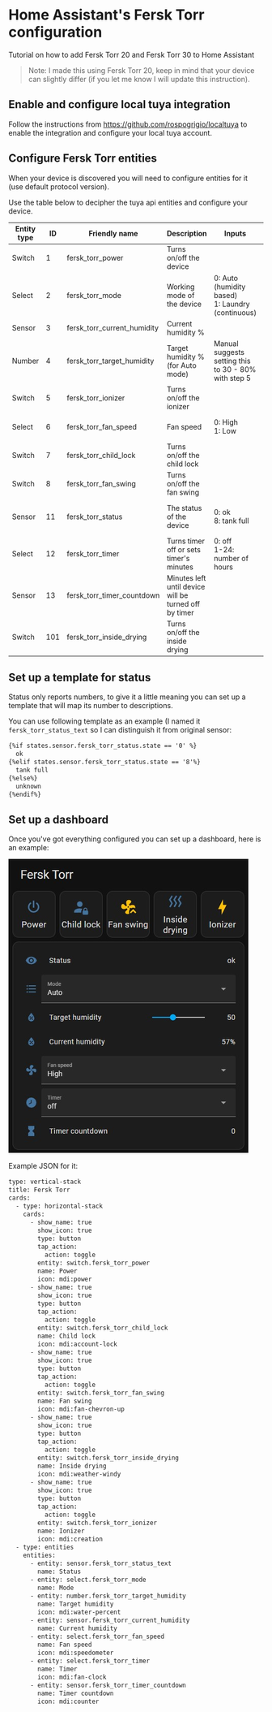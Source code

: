 # Home Assistant's Fersk Torr configuration
Tutorial on how to add Fersk Torr 20 and Fersk Torr 30 to Home Assistant

> Note: I made this using Fersk Torr 20, keep in mind that your device can slightly differ (if you let me know I will update this instruction).

## Enable and configure local tuya integration

Follow the instructions from https://github.com/rospogrigio/localtuya to enable the integration and configure your local tuya account.

## Configure Fersk Torr entities

When your device is discovered you will need to configure entities for it (use default protocol version).

Use the table below to decipher the tuya api entities and configure your device.

| Entity type | ID  | Friendly name               | Description                                              | Inputs                                               | Comments                            |
|-------------|-----|-----------------------------|----------------------------------------------------------|------------------------------------------------------|-------------------------------------|
| Switch      | 1   | fersk_torr_power            | Turns on/off the device                                  |                                                      |                                     |
| Select      | 2   | fersk_torr_mode             | Working mode of the device                               | 0: Auto (humidity based)<br>1: Laundry (continuous)  | Could be handled as switch          |
| Sensor      | 3   | fersk_torr_current_humidity | Current humidity %                                       |                                                      |                                     |
| Number      | 4   | fersk_torr_target_humidity  | Target humidity % (for Auto mode)                        | Manual suggests setting this to 30 - 80% with step 5 |                                     |
| Switch      | 5   | fersk_torr_ionizer          | Turns on/off the ionizer                                 |                                                      |                                     |
| Select      | 6   | fersk_torr_fan_speed        | Fan speed                                                | 0: High<br>1: Low                                    | Could be handled as switch          |
| Switch      | 7   | fersk_torr_child_lock       | Turns on/off the child lock                              |                                                      |                                     |
| Switch      | 8   | fersk_torr_fan_swing        | Turns on/off the fan swing                               |                                                      |                                     |
| Sensor      | 11  | fersk_torr_status           | The status of the device                                 | 0: ok<br>8: tank full                                | These are the ones I am aware of    |
| Select      | 12  | fersk_torr_timer            | Turns timer off or sets timer's minutes                  | 0: off<br>1-24: number of hours                      |                                     |
| Sensor      | 13  | fersk_torr_timer_countdown  | Minutes left until device will be turned off by timer    |                                                      |                                     |
| Switch      | 101 | fersk_torr_inside_drying    | Turns on/off the inside drying                           |                                                      |                                     |

## Set up a template for status

Status only reports numbers, to give it a little meaning you can set up a template that will map its number to descriptions.

You can use following template as an example (I named it `fersk_torr_status_text` so I can distinguish it from original sensor:
```
{%if states.sensor.fersk_torr_status.state == '0' %}
  ok
{%elif states.sensor.fersk_torr_status.state == '8'%}
  tank full
{%else%}
  unknown
{%endif%}
```

## Set up a dashboard

Once you've got everything configured you can set up a dashboard, here is an example:

![Fersk Torr lovelace](/fersk_torr_lovelace.jpg "Fersk Torr lovelace")

Example JSON for it:
```
type: vertical-stack
title: Fersk Torr
cards:
  - type: horizontal-stack
    cards:
      - show_name: true
        show_icon: true
        type: button
        tap_action:
          action: toggle
        entity: switch.fersk_torr_power
        name: Power
        icon: mdi:power
      - show_name: true
        show_icon: true
        type: button
        tap_action:
          action: toggle
        entity: switch.fersk_torr_child_lock
        name: Child lock
        icon: mdi:account-lock
      - show_name: true
        show_icon: true
        type: button
        tap_action:
          action: toggle
        entity: switch.fersk_torr_fan_swing
        name: Fan swing
        icon: mdi:fan-chevron-up
      - show_name: true
        show_icon: true
        type: button
        tap_action:
          action: toggle
        entity: switch.fersk_torr_inside_drying
        name: Inside drying
        icon: mdi:weather-windy
      - show_name: true
        show_icon: true
        type: button
        tap_action:
          action: toggle
        entity: switch.fersk_torr_ionizer
        name: Ionizer
        icon: mdi:creation
  - type: entities
    entities:
      - entity: sensor.fersk_torr_status_text
        name: Status
      - entity: select.fersk_torr_mode
        name: Mode
      - entity: number.fersk_torr_target_humidity
        name: Target humidity
        icon: mdi:water-percent
      - entity: sensor.fersk_torr_current_humidity
        name: Current humidity
      - entity: select.fersk_torr_fan_speed
        name: Fan speed
        icon: mdi:speedometer
      - entity: select.fersk_torr_timer
        name: Timer
        icon: mdi:fan-clock
      - entity: sensor.fersk_torr_timer_countdown
        name: Timer countdown
        icon: mdi:counter
```
